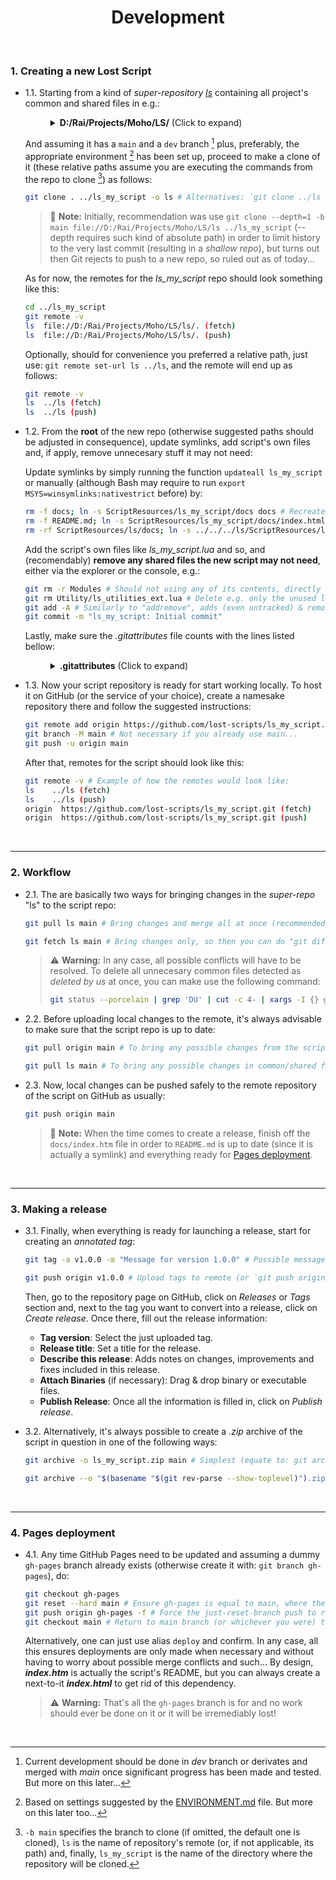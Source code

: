 <h1 align="center">Development</h1><br>

### 1\. Creating a new Lost Script

* 1.1\. Starting from a kind of _super-repository_ _[ls][1]_ containing all project's common and shared files in e.g.:
 	<br>
	<dl><dd>
	<details>
		<summary><b>D:/Rai/Projects/Moho/LS/</b> (Click to expand)</summary>
 		<br>

		📂ls
		│   📄.gitattributes
		│   📄.gitignore
		│   🔗README.md (ScriptResources/ls/docs/index.htm)
		│
		├───📂.git
		│
		├───🔗docs (ScriptResources/ls/docs)
		│
		├───📂Menu
		│   │   📄ls_separator.lua
		│   │
		│   └───📂- Lost Scripts
		│           📄ls_webpage.lua
		│
		├───📂Modules
		│       📄ls_modules.lua
		│
		├───📂ScriptResources
		│   └───📂ls
		│       └───📂docs
		│               📄index.css
		│               📄index.htm
		│               📄index.html
		│               📄index.js
		│               🖼index_favicon.svg
		│               🖼index_...
		│
		│           🖼logo.png
		│
		├───📂Tool
		│       📄_tool_list_ls.txt
		│
		└───📂Utility
				📄ls_utilities.lua
	</details>
	</dd></dl>

	And assuming it has a `main` and a `dev` branch [^1] plus, preferably, the appropriate environment [^2] has been set up, proceed to make a clone of it (these relative paths assume you are executing the commands from the repo to clone [^3]) as follows:

	```bash
	git clone . ../ls_my_script -o ls # Alternatives: `git clone ../ls ../ls_my_script -o ls` or `git clone -b <branch> . ../ls_my_script -o ls` (for cloning another branch than default/main). The `-o ls` is for directly renaming the remote `origin` to `ls`
	```

	> :memo: **Note:** Initially, recommendation was use `git clone --depth=1 -b main file://D:/Rai/Projects/Moho/LS/ls ../ls_my_script` (--depth requires such kind of absolute path) in order to limit history to the very last commit (resulting in a _shallow repo_), but turns out then Git rejects to push to a new repo, so ruled out as of today...

	As for now, the remotes for the _ls_my_script_ repo should look something like this:

	```bash
	cd ../ls_my_script
	git remote -v
	ls  file://D:/Rai/Projects/Moho/LS/ls/. (fetch)
	ls  file://D:/Rai/Projects/Moho/LS/ls/. (push)
	```

	Optionally, should for convenience you preferred a relative path, just use: `git remote set-url ls ../ls`, and the remote will end up as follows:

	```bash
	git remote -v
	ls  ../ls (fetch)
	ls  ../ls (push)
	```

* 1.2\. From the **root** of the new repo (otherwise suggested paths should be adjusted in consequence), update symlinks, add script's own files and, if apply, remove unnecesary stuff it may not need:

	Update symlinks by simply running the function `updateall ls_my_script` or manually (although Bash may require to run `export MSYS=winsymlinks:nativestrict` before) by:

	```bash
	rm -f docs; ln -s ScriptResources/ls_my_script/docs docs # Recreate "docs" symlink, also by the function `updatedocs ls_my_script` (or delete it and from CMD: mklink /d docs ScriptResources\ls_my_script\docs)
	rm -f README.md; ln -s ScriptResources/ls_my_script/docs/index.html README.md # Recreate "README.md" symlink, also by the function `updatereadme ls_my_script` (or delete it and from CMD: mklink README.md ScriptResources\ls_my_script\docs\index.html)
	rm -rf ScriptResources/ls/docs; ln -s ../../../ls/ScriptResources/ls/docs ScriptResources/ls/docs # Create "ScriptResources/ls/docs" symlink, also by the function `updatelsdocs` (or delete it and from CMD: mklink /d ScriptResources\ls\docs ..\..\..\ls\ScriptResources\ls\docs)
 	```
 
	Add the script's own files like _ls_my_script.lua_ and so, and (recomendably) **remove any shared files the new script may not need**, either via the explorer or the console, e.g.:

 	```bash
	git rm -r Modules # Should not using any of its contents, directly delete "Modules" folder
	git rm Utility/ls_utilities_ext.lua # Delete e.g. only the unused ls_utilities_ext.lua
	git add -A # Similarly to "addremove", adds (even untracked) & removes files (if necessary, use: git add -u instead to add only deleted files)
	git commit -m "ls_my_script: Initial commit"
	```

	Lastly, make sure the _.gitattributes_ file counts with the lines listed bellow:
 	<br>
	<dl><dd>
	<details>
		<summary><b>.gitattributes</b> (Click to expand)</summary>
 		<br>

		.gitattributes merge=ours
		.gitignore merge=ours
		README.md merge=ours
		LICENSE.md merge=ours
		/docs merge=ours
		/ScriptResources/ls/docs merge=ours

		.gitattributes export-ignore
		.gitignore export-ignore
		LICENSE.md export-ignore
		README.md export-ignore
		/.github export-ignore
		/docs export-ignore
		/ScriptResources/ls/docs export-ignore

	> :memo: **Note:** In the first block, `merge=ours` strategy is applied to those files in common which modified contents must prevail over the ones in the super-repo. In the second, `export-ignore` is applied to elements that must be excluded from [releases](#3-making-a-release).
	</details>
	</dd></dl>

* 1.3\. Now your script repository is ready for start working locally. To host it on GitHub (or the service of your choice), create a namesake repository there and follow the suggested instructions:

	```bash
	git remote add origin https://github.com/lost-scripts/ls_my_script.git
	git branch -M main # Not necessary if you already use main...
	git push -u origin main
	```

	After that, remotes for the script should look like this:

	```bash
	git remote -v # Example of how the remotes would look like:
	ls    ../ls (fetch)
	ls    ../ls (push)
	origin  https://github.com/lost-scripts/ls_my_script.git (fetch)
	origin  https://github.com/lost-scripts/ls_my_script.git (push)
	```

<br>

---

### 2\. Workflow

* 2.1\. The are basically two ways for bringing changes in the _super-repo_ "ls" to the script repo:

	```bash
	git pull ls main # Bring changes and merge all at once (recommended)
	```
	```bash
	git fetch ls main # Bring changes only, so then you can do "git diff ...ls/main" (or git diff ..ls/main file-name) to see changes before doing "git merge ls main"
	```

	> :warning: **Warning:** In any case, all possible conflicts will have to be resolved. To delete all unnecesary common files detected as _deleted by us_ at once, you can make use the following command:
	>```bash
	>git status --porcelain | grep 'DU' | cut -c 4- | xargs -I {} git rm {} # Or its alias: grdu
	>```

* 2.2\. Before uploading local changes to the remote, it's always advisable to make sure that the script repo is up to date:

	```bash
	git pull origin main # To bring any possible changes from the script repo on GitHub
	```

	```bash
	git pull ls main # To bring any possible changes in common/shared files from an up-to-date local super-repo "ls"
	```

* 2.3\. Now, local changes can be pushed safely to the remote repository of the script on GitHub as usually:

	```bash
	git push origin main
	```

	> :memo: **Note:** When the time comes to create a release, finish off the `docs/index.htm` file in order to `README.md` is up to date (since it is actually a symlink) and everything ready for [Pages deployment](#4-pages-deployment).

<br>

---

### 3\. Making a release

* 3.1\. Finally, when everything is ready for launching a release, start for creating an _annotated tag_:

	```bash
	git tag -a v1.0.0 -m "Message for version 1.0.0" # Possible messages: Initial release, Bug fixes and feature X, etc.)
	```
	```bash
	git push origin v1.0.0 # Upload tags to remote (or `git push origin --tags` for uploading all unuploaded tags)
	```

	Then, go to the repository page on GitHub, click on _Releases_ or _Tags_ section and, next to the tag you want to convert into a release, click on _Create release_. Once there, fill out the release information:

	- **Tag version**: Select the just uploaded tag.
	- **Release title**: Set a title for the release.
	- **Describe this release**: Adds notes on changes, improvements and fixes included in this release.
	- **Attach Binaries** (if necessary): Drag & drop binary or executable files.
	- **Publish Release**: Once all the information is filled in, click on _Publish release_.

* 3.2\. Alternatively, it's always possible to create a _.zip_ archive of the script in question in one of the following ways:

	```bash
	git archive -o ls_my_script.zip main # Simplest (equate to: git archive --format zip --output ls_my_script.zip main)
	```
	```bash
	git archive --o "$(basename "$(git rev-parse --show-toplevel)").zip" main # Or the more advanced (with smart folder creation, autoname & alias prone e.g. garc): p mkdir -p _releases && git archive -o _releases/$(basename "$(git rev-parse --show-toplevel)").zip main
	```
<br>

---

### 4\. Pages deployment

* 4.1\. Any time GitHub Pages need to be updated and assuming a dummy `gh-pages` branch already exists (otherwise create it with: `git branch gh-pages`), do:

	```bash
	git checkout gh-pages
	git reset --hard main # Ensure gh-pages is equal to main, where the real changes should be, to ease things along
	git push origin gh-pages -f # Force the just-reset-branch push to remote
	git checkout main # Return to main branch (or whichever you were) to avoid start working on gh-pages by mistake!
	```

	Alternatively, one can just use alias `deploy` and confirm. In any case, all this ensures deployments are only made when necessary and without having to worry about possible merge conflicts and such... By design, ___index.htm___ is actually the script's README, but you can always create a next-to-it ___index.html___ to get rid of this dependency.

	> :warning: **Warning:** That's all the `gh-pages` branch is for and no work should ever be done on it or it will be irremediably lost!

<br>

[^1]: Current development should be done in _dev_ branch or derivates and merged with _main_ once significant progress has been made and tested. But more on this later...

[^2]: Based on settings suggested by the [ENVIRONMENT.md](./ENVIRONMENT.md) file. But more on this later too...

[^3]: `-b main` specifies the branch to clone (if omitted, the default one is cloned), `ls` is the name of repository's remote (or, if not applicable, its path) and, finally, `ls_my_script` is the name of the directory where the repository will be cloned.

[1]: <https://github.com/lost-scripts/ls> 'Go to "ls" super-repository on GitHub'
